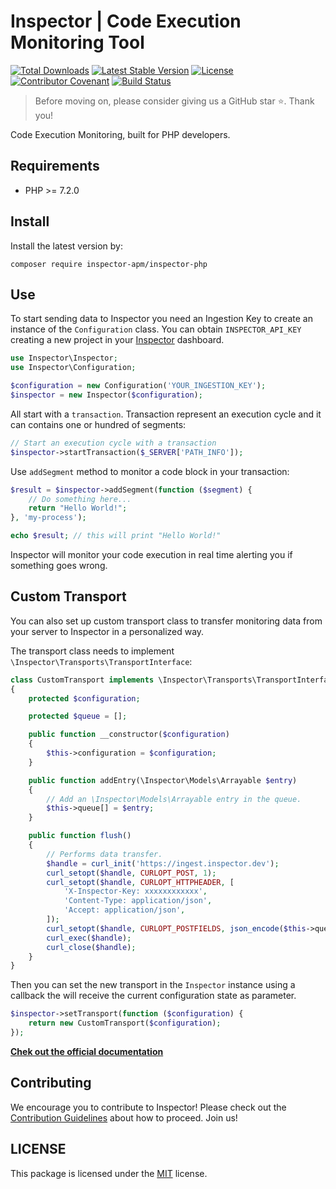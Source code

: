 # Inspector | Code Execution Monitoring Tool

[![Total Downloads](https://poser.pugx.org/inspector-apm/inspector-php/downloads)](//packagist.org/packages/inspector-apm/inspector-php)
[![Latest Stable Version](https://poser.pugx.org/inspector-apm/inspector-php/v/stable)](https://packagist.org/packages/inspector-apm/inspector-php)
[![License](https://poser.pugx.org/inspector-apm/inspector-php/license)](//packagist.org/packages/inspector-apm/inspector-php)
[![Contributor Covenant](https://img.shields.io/badge/Contributor%20Covenant-2.1-4baaaa.svg)](CODE_OF_CONDUCT.md)
[![Build Status](https://travis-ci.org/inspector-apm/inspector-php.svg?branch=master)](https://travis-ci.org/inspector-apm/inspector-php)

> Before moving on, please consider giving us a GitHub star ⭐️. Thank you!

Code Execution Monitoring, built for PHP developers.

## Requirements

- PHP >= 7.2.0

## Install
Install the latest version by:

```shell
composer require inspector-apm/inspector-php
```

## Use

To start sending data to Inspector you need an Ingestion Key to create an instance of the `Configuration` class.
You can obtain `INSPECTOR_API_KEY` creating a new project in your [Inspector](https://www.inspector.dev) dashboard.

```php
use Inspector\Inspector;
use Inspector\Configuration;

$configuration = new Configuration('YOUR_INGESTION_KEY');
$inspector = new Inspector($configuration);
```

All start with a `transaction`. Transaction represent an execution cycle and it can contains one or hundred of segments:

```php
// Start an execution cycle with a transaction
$inspector->startTransaction($_SERVER['PATH_INFO']);
```

Use `addSegment` method to monitor a code block in your transaction:

```php
$result = $inspector->addSegment(function ($segment) {
    // Do something here...
	return "Hello World!";
}, 'my-process');

echo $result; // this will print "Hello World!"
```

Inspector will monitor your code execution in real time alerting you if something goes wrong.

## Custom Transport
You can also set up custom transport class to transfer monitoring data from your server to Inspector
in a personalized way.

The transport class needs to implement `\Inspector\Transports\TransportInterface`:

```php
class CustomTransport implements \Inspector\Transports\TransportInterface
{
    protected $configuration;

    protected $queue = [];

    public function __constructor($configuration)
    {
        $this->configuration = $configuration;
    }

    public function addEntry(\Inspector\Models\Arrayable $entry)
    {
        // Add an \Inspector\Models\Arrayable entry in the queue.
        $this->queue[] = $entry;
    }

    public function flush()
    {
        // Performs data transfer.
        $handle = curl_init('https://ingest.inspector.dev');
        curl_setopt($handle, CURLOPT_POST, 1);
        curl_setopt($handle, CURLOPT_HTTPHEADER, [
            'X-Inspector-Key: xxxxxxxxxxxx',
            'Content-Type: application/json',
            'Accept: application/json',
        ]);
        curl_setopt($handle, CURLOPT_POSTFIELDS, json_encode($this->queue));
        curl_exec($handle);
        curl_close($handle);
    }
}
```

Then you can set the new transport in the `Inspector` instance
using a callback the will receive the current configuration state as parameter.

```php
$inspector->setTransport(function ($configuration) {
    return new CustomTransport($configuration);
});
```

**[Chek out the official documentation](https://docs.inspector.dev/php)**

## Contributing

We encourage you to contribute to Inspector! Please check out the [Contribution Guidelines](CONTRIBUTING.md) about how to proceed. Join us!

## LICENSE

This package is licensed under the [MIT](LICENSE) license.

